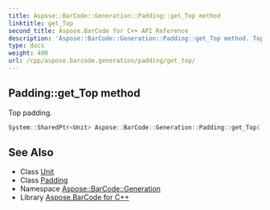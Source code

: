 ```yaml
---
title: Aspose::BarCode::Generation::Padding::get_Top method
linktitle: get_Top
second_title: Aspose.BarCode for C++ API Reference
description: 'Aspose::BarCode::Generation::Padding::get_Top method. Top padding in C++.'
type: docs
weight: 400
url: /cpp/aspose.barcode.generation/padding/get_top/
---
```

## Padding::get_Top method


Top padding.

```cpp
System::SharedPtr<Unit> Aspose::BarCode::Generation::Padding::get_Top() const
```

## See Also

* Class [Unit](../../unit/)
* Class [Padding](../)
* Namespace [Aspose::BarCode::Generation](../../)
* Library [Aspose.BarCode for C++](../../../)
